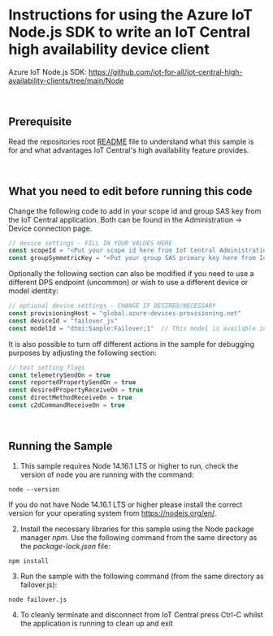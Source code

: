 # Instructions for using the Azure IoT Node.js SDK to write an IoT Central high availability device client

Azure IoT Node.js SDK: https://github.com/iot-for-all/iot-central-high-availability-clients/tree/main/Node 

&nbsp;
## Prerequisite

Read the repositories root [README](https://github.com/iot-for-all/iot-central-high-availability-clients/blob/main/README.md) file to understand what this sample is for and what advantages IoT Central's high availability feature provides. 

&nbsp;
## What you need to edit before running this code

Change the following code to add in your scope id and group SAS key from the IoT Central application.  Both can be found in the Administration -> Device connection page.

``` JavaScript
// device settings - FILL IN YOUR VALUES HERE
const scopeId = "<Put your scope id here from IoT Central Administration -> Device connection>"
const groupSymmetricKey = "<Put your group SAS primary key here from IoT Central Administration -> Device Connection -> SAS-IoT-Devices>"
```

Optionally the following section can also be modified if you need to use a different DPS endpoint (uncommon) or wish to use a different device or model identity:

``` JavaScript
// optional device settings - CHANGE IF DESIRED/NECESSARY
const provisioningHost = "global.azure-devices-provisioning.net"
const deviceId = "failover_js"
const modelId = "dtmi:Sample:Failover;1"  // This model is available in the root of the Github repo (Failover.json) and can be imported into your Azure IoT central application
```
It is also possible to turn off different actions in the sample for debugging purposes by adjusting the following section:

``` JavaScript
// test setting flags
const telemetrySendOn = true
const reportedPropertySendOn = true
const desiredPropertyReceiveOn = true
const directMethodReceiveOn = true
const c2dCommandReceiveOn = true
```

&nbsp;
## Running the Sample

1. This sample requires Node 14.16.1 LTS or higher to run, check the version of node you are running with the command:

``` shell
node --version
```

If you do not have Node 14.16.1 LTS or higher please install the correct version for your operating system from https://nodejs.org/en/.

2. Install the necessary libraries for this sample using the Node package manager *npm*.  Use the following command from the same directory as the *package-lock.json* file:

``` shell
npm install
```
3. Run the sample with the following command (from the same directory as failover.js):

``` shell
node failover.js
```
4. To cleanly terminate and disconnect from IoT Central press Ctrl-C whilst the application is running to clean up and exit

